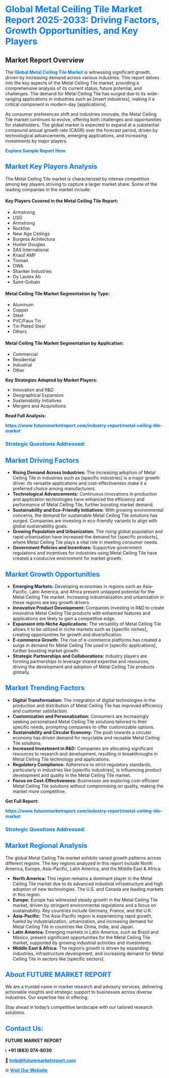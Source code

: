 <h1 style="color: #007BFF;">Global Metal Ceiling Tile Market Report 2025-2033: Driving Factors, Growth Opportunities, and Key Players</h1>

<section id="overview">
<h2>Market Report Overview</h2>
<p>The <a href="https://www.futuremarketreport.com/industry-report/metal-ceiling-tile-market" style="color: #007BFF; text-decoration: none;"><strong>Global Metal Ceiling Tile Market</strong></a> is witnessing significant growth, driven by increasing demand across various industries. This report delves into the key aspects of the Metal Ceiling Tile market, providing a comprehensive analysis of its current status, future potential, and challenges. The demand for Metal Ceiling Tile has surged due to its wide-ranging applications in industries such as [insert industries], making it a critical component in modern-day [applications].</p>
<p>As consumer preferences shift and industries innovate, the Metal Ceiling Tile market continues to evolve, offering both challenges and opportunities for stakeholders. The global market is expected to expand at a substantial compound annual growth rate (CAGR) over the forecast period, driven by technological advancements, emerging applications, and increasing investments by major players.</p>
</section>

<section id="overview">
<p><a href="https://www.futuremarketreport.com/request-sample/reportId=90613" style="color: #007BFF; text-decoration: none;"><strong>Explore Sample Report Here</strong></a></p>
</section>

<section id="key-players">
<h2 style="color: #007BFF;">Market Key Players Analysis</h2>
<p>The Metal Ceiling Tile market is characterized by intense competition among key players striving to capture a larger market share. Some of the leading companies in the market include:</p>
<h4>Key Players Covered in the Metal Ceiling Tile Report:</h4>
<ul><li>Armstrong</li><li>USG</li><li>Armstrong</li><li>Rockfon</li><li>New Age Ceilings</li><li>Burgess Achitectura</li><li>Hunter Douglas</li><li>SAS International</li><li>Knauf AMF</li><li>Tinman</li><li>OWA</li><li>Shanker Industries</li><li>Oy Lautex Ab</li><li>Saint-Gobain</li></ul>
<h4>Metal Ceiling Tile Market Segmentation by Type:</h4>
<ul><li>Aluminum</li><li>Copper</li><li>Steel</li><li>PVC/Faux Tin</li><li>Tin Plated Steel</li><li>Others</li></ul>

<h4>Metal Ceiling Tile Market Segmentation by Application:</h4>
<ul><li>Commercial</li><li>Residential</li><li>Industrial</li><li>Other</li></ul>
<p><strong>Key Strategies Adopted by Market Players:</strong></p>
<ul>
<li>Innovation and R&D</li>
<li>Geographical Expansion</li>
<li>Sustainability Initiatives</li>
<li>Mergers and Acquisitions</li>
</ul>
</section>

<section>
<p><strong>Read Full Analysis: </strong></p><a href="https://www.futuremarketreport.com/industry-report/metal-ceiling-tile-market" style="color: #007BFF; text-decoration: none;"><strong>https://www.futuremarketreport.com/industry-report/metal-ceiling-tile-market</strong></a>
<h3 style="color: #007BFF;">Strategic Questions Addressed:</h3>
</section>

<section id="driving-factors">
<h2 style="color: #007BFF;">Market Driving Factors</h2>
<ul>
<li><strong>Rising Demand Across Industries:</strong> The increasing adoption of Metal Ceiling Tile in industries such as [specific industries] is a major growth driver. Its versatile applications and cost-effectiveness make it a preferred choice among manufacturers.</li>
<li><strong>Technological Advancements:</strong> Continuous innovations in production and application technologies have enhanced the efficiency and performance of Metal Ceiling Tile, further boosting market demand.</li>
<li><strong>Sustainability and Eco-Friendly Initiatives:</strong> With growing environmental concerns, the demand for sustainable Metal Ceiling Tile solutions has surged. Companies are investing in eco-friendly variants to align with global sustainability goals.</li>
<li><strong>Growing Population and Urbanization:</strong> The rising global population and rapid urbanization have increased the demand for [specific products], where Metal Ceiling Tile plays a vital role in meeting consumer needs.</li>
<li><strong>Government Policies and Incentives:</strong> Supportive government regulations and incentives for industries using Metal Ceiling Tile have created a conducive environment for market growth.</li>
</ul>
</section>

<section id="growth-opportunities">
<h2 style="color: #007BFF;">Market Growth Opportunities</h2>
<ul>
<li><strong>Emerging Markets:</strong> Developing economies in regions such as Asia-Pacific, Latin America, and Africa present untapped potential for the Metal Ceiling Tile market. Increasing industrialization and urbanization in these regions are key growth drivers.</li>
<li><strong>Innovative Product Development:</strong> Companies investing in R&D to create innovative Metal Ceiling Tile products with enhanced features and applications are likely to gain a competitive edge.</li>
<li><strong>Expansion into Niche Applications:</strong> The versatility of Metal Ceiling Tile allows it to be utilized in niche markets such as [specific niches], creating opportunities for growth and diversification.</li>
<li><strong>E-commerce Growth:</strong> The rise of e-commerce platforms has created a surge in demand for Metal Ceiling Tile used in [specific applications], further boosting market growth.</li>
<li><strong>Strategic Partnerships and Collaborations:</strong> Industry players are forming partnerships to leverage shared expertise and resources, driving the development and adoption of Metal Ceiling Tile products globally.</li>
</ul>
</section>

<section id="trending-factors">
<h2 style="color: #007BFF;">Market Trending Factors</h2>
<ul>
<li><strong>Digital Transformation:</strong> The integration of digital technologies in the production and distribution of Metal Ceiling Tile has improved efficiency and customer satisfaction.</li>
<li><strong>Customization and Personalization:</strong> Consumers are increasingly seeking personalized Metal Ceiling Tile solutions tailored to their specific needs, prompting companies to offer customizable options.</li>
<li><strong>Sustainability and Circular Economy:</strong> The push towards a circular economy has driven demand for recyclable and reusable Metal Ceiling Tile solutions.</li>
<li><strong>Increased Investment in R&D:</strong> Companies are allocating significant resources to research and development, resulting in breakthroughs in Metal Ceiling Tile technology and applications.</li>
<li><strong>Regulatory Compliance:</strong> Adherence to strict regulatory standards, particularly in industries like [specific industries], is influencing product development and quality in the Metal Ceiling Tile market.</li>
<li><strong>Focus on Cost-Effectiveness:</strong> Businesses are exploring cost-efficient Metal Ceiling Tile solutions without compromising on quality, making the market more competitive.</li>
</ul>
</section>

<section>
<p><strong>Get Full Report: </strong></p><a href="https://www.futuremarketreport.com/industry-report/metal-ceiling-tile-market" style="color: #007BFF; text-decoration: none;"><strong>https://www.futuremarketreport.com/industry-report/metal-ceiling-tile-market</strong></a>
<h3 style="color: #007BFF;">Strategic Questions Addressed:</h3>
</section>


<section id="regional-analysis">
<h2 style="color: #007BFF;">Market Regional Analysis</h2>
<p>The global Metal Ceiling Tile market exhibits varied growth patterns across different regions. The key regions analyzed in this report include North America, Europe, Asia-Pacific, Latin America, and the Middle East & Africa:</p>
<ul>
<li><strong>North America:</strong> This region remains a dominant player in the Metal Ceiling Tile market due to its advanced industrial infrastructure and high adoption of new technologies. The U.S. and Canada are leading markets in this region.</li>
<li><strong>Europe:</strong> Europe has witnessed steady growth in the Metal Ceiling Tile market, driven by stringent environmental regulations and a focus on sustainability. Key countries include Germany, France, and the U.K.</li>
<li><strong>Asia-Pacific:</strong> The Asia-Pacific region is experiencing rapid growth, fueled by industrialization, urbanization, and increasing demand for Metal Ceiling Tile in countries like China, India, and Japan.</li>
<li><strong>Latin America:</strong> Emerging markets in Latin America, such as Brazil and Mexico, present significant opportunities for the Metal Ceiling Tile market, supported by growing industrial activities and investments.</li>
<li><strong>Middle East & Africa:</strong> The region’s growth is driven by expanding industries, infrastructure development, and increasing demand for Metal Ceiling Tile in sectors like [specific sectors].</li>
</ul>
</section>

<footer>
<h2 style="color: #007BFF;">About FUTURE MARKET REPORT</h2>
<p>We are a trusted name in market research and advisory services, delivering actionable insights and strategic support to businesses across diverse industries. Our expertise lies in offering:</p>

<p>Stay ahead in today’s competitive landscape with our tailored research solutions.</p>

<h2 style="color: #007BFF;">Contact Us:</h2>
<p><strong>FUTURE MARKET REPORT</strong></p>
<p>📞 <strong>+91 (883) 074-8030</strong></p>
<p>📧 <strong><a href="mailto:help@futuremarketreport.com" style="color: #007BFF;">help@futuremarketreport.com</a></strong></p>
<p>🌐 <strong><a href="https://www.futuremarketreport.com/" style="color: #007BFF;">Visit Our Website</a></strong></p>
</footer>